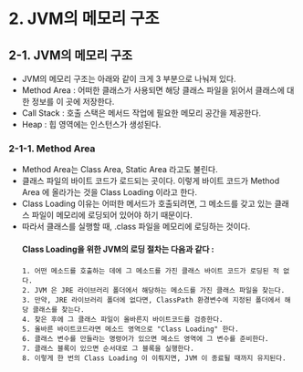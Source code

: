 # 2. JVM의 메모리 구조

## 2-1. JVM의 메모리 구조
- JVM의 메모리 구조는 아래와 같이 크게 3 부분으로 나눠져 있다.
- Method Area : 어떠한 클래스가 사용되면 해당 클래스 파일을 읽어서 클래스에 대한 정보를 이 곳에 저장한다.
- Call Stack : 호출 스택은 메서드 작업에 필요한 메모리 공간을 제공한다. 
- Heap : 힙 영역에는 인스턴스가 생성된다.

### 2-1-1. Method Area
- Method Area는 Class Area, Static Area 라고도 불린다.
- 클래스 파일의 바이트 코드가 로드되는 곳이다. 이렇게 바이트 코드가 Method Area 에 올라가는 것을 Class Loading 이라고 한다.
- Class Loading 이유는 어떠한 메서드가 호출되려면, 그 메소드를 갖고 있는 클래스 파일이 메모리에 로딩되어 있어야 하기 때문이다.
- 따라서 클래스를 실행할 때, .class 파일을 메모리에 로딩하는 것이다.
  #### Class Loading을 위한 JVM의 로딩 절차는 다음과 같다 :
    ```
    1. 어떤 메소드를 호출하는 데에 그 메소드를 가진 클래스 바이트 코드가 로딩된 적 없다.
    2. JVM 은 JRE 라이브러리 폴더에서 해당하는 메소드를 가진 클래스 파일을 찾는다.
    3. 만약, JRE 라이브러리 폴더에 없다면, ClassPath 환경변수에 지정된 폴더에서 해당 클래스를 찾는다.
    4. 찾은 후에 그 클래스 파일이 올바른지 바이트코드를 검증한다.
    5. 올바른 바이트코드라면 메소드 영역으로 "Class Loading" 한다.
    6. 클래스 변수를 만들라는 명령어가 있으면 메소드 영역에 그 변수를 준비한다.
    7. 클래스 블록이 있으면 순서대로 그 블록을 실행한다.
    8. 이렇게 한 번의 Class Loading 이 이뤄지면, JVM 이 종료될 때까지 유지된다.
    ```
